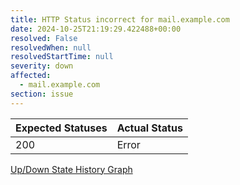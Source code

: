 ```yaml
---
title: HTTP Status incorrect for mail.example.com
date: 2024-10-25T21:19:29.422488+00:00
resolved: False
resolvedWhen: null
resolvedStartTime: null
severity: down
affected:
  - mail.example.com
section: issue
---
```


| Expected Statuses | Actual Status  |
|-------------------|----------------|
| 200 | Error |



[Up/Down State History Graph](mail.example.com-http.html)